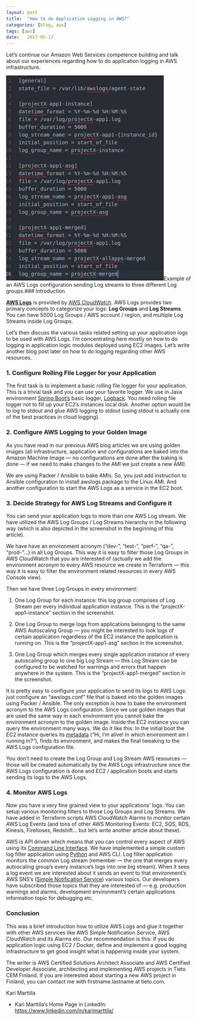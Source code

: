 ```yaml
---
layout:	post
title:	"How to do Application Logging in AWS?"
categories: [blog, aws]
tags: [aws]
date:	2017-05-17
---
```


  Let’s continue our Amazon Web Services competence building and talk about our experiences regarding how to do application logging in AWS infrastructure.

![](/img/1*gGMbUlvwsr4QEIufTm7Fqg.png)Example of an AWS Logs configuration sending Log streams to three different Log groups.### Introduction

[**AWS Logs**](http://docs.aws.amazon.com/AmazonCloudWatch/latest/logs/WhatIsCloudWatchLogs.html) is provided by [AWS CloudWatch](https://aws.amazon.com/cloudwatch/). AWS Logs provides two primary concepts to categorize your logs: **Log Groups** and **Log Streams**. You can have 5000 Log Groups / AWS account / region, and multiple Log Streams inside Log Groups.

Let’s then discuss the various tasks related setting up your application logs to be used with AWS Logs. I’m concentrating here mostly on how to do logging in application logic modules deployed using EC2 images. Let’s write another blog post later on how to do logging regarding other AWS resources.

### 1. Configure Rolling File Logger for your Application

The first task is to implement a basic rolling file logger for your application. This is a trivial task and you can use your favorite logger. We use in Java environment [Spring Boot’s](https://projects.spring.io/spring-boot/) basic logger, [Logback](https://logback.qos.ch/). You need rolling file logger not to fill up your EC2’s instances local disk. Another option would be to log to stdout and glue AWS logging to stdout (using stdout is actually one of the best practices in cloud logging).

### 2. Configure AWS Logging to your Golden Image

As you have read in our previous AWS blog articles we are using golden images (all infrastructure, application and configurations are baked into the Amazon Machine Image — no configurations are done after the baking is done — if we need to make changes to the AMI we just create a new AMI).

We are using Packer / Ansible to bake AMIs. So, you just add instruction to Ansible configuration to install awslogs package to the Linux AMI. And another configuration to start the AWS Logs as a service in the EC2 boot.

### 3. Decide Strategy for AWS Log Streams and Configure it

You can send your application logs to more than one AWS Log stream. We have utilized the AWS Log Groups / Log Streams hierarchy in the following way (which is also depicted in the screenshot in the beginning of this article).

We have have an environment acronym (“dev-”, “test-”, “perf-”, “qa-”, “prod-”…) in all Log Groups. This way it is easy to filter those Log Groups in AWS CloudWatch that you are interested of (actually we add the environment acronym to every AWS resource we create in Terraform — this way it is easy to filter the environment related resources in every AWS Console view).

Then we have three Log Groups in every environment:

1. One Log Group for each instance: this log group comprises of Log Stream per every individual application instance. This is the “projectX-app1-instance” section in the screenshot.

2. One Log Group to merge logs from applications belonging to the same AWS Autoscaling Group — you might be interested to look logs of certain application regardless of the EC2 instance the application is running on. This is the “projectX-app1-asg” section in the screenshot.

3. One Log Group which merges every single application instance of every autoscaling group to one big Log Stream — this Log Stream can be configured to be watched for warnings and errors that happen anywhere in the system. This is the “projectX-app1-merged” section in the screenshot.

It is pretty easy to configure your application to send its logs to AWS Logs: just configure an “awslogs.conf” file that is baked into the golden images using Packer / Ansible. The only exception is how to bake the environment acronym to the AWS Logs configuration. Since we use golden images that are used the same way in each environment you cannot bake the environment acronym to the golden image. Inside the EC2 instance you can query the environment many ways. We do it like this: In the initial boot the EC2 instance queries its [metadata](http://docs.aws.amazon.com/AWSEC2/latest/UserGuide/ec2-instance-metadata.html) (“Hi, I’m alive! In which environment am I running in?”), finds its environment, and makes the final tweaking to the AWS Logs configuration file.

You don’t need to create the Log Group and Log Stream AWS resources — those will be created automatically by the AWS Logs infrastructure once the AWS Logs configuration is done and EC2 / application boots and starts sending its logs to the AWS Logs.

### 4. Monitor AWS Logs

Now you have a very fine grained view to your applications’ logs. You can setup various monitoring filters to those Log Groups and Log Streams. We have added in Terraform scripts AWS CloudWatch Alarms to monitor certain AWS Log Events (and tons of other AWS Monitoring Events: EC2, SQS, RDS, Kinesis, Firehoses, Redshift… but let’s write another article about these).

AWS is API driven which means that you can control every aspect of AWS using its [Command Line Interface](https://aws.amazon.com/cli/). We have implemented a simple custom log filter application using [Python](https://www.python.org/) and AWS CLI. Log filter application monitors the common Log stream (remember — the one that merges every autoscaling group’s every instance’s logs into one big stream). When it sees a log event we are interested about it sends an event to that environment’s AWS SNS’s ([Simple Notification Service](https://aws.amazon.com/sns/)) various topics. Our developers have subscribed those topics that they are interested of — e.g. production warnings and alarms, development environment’s certain applications information topic for debugging etc.

### Conclusion

This was a brief introduction how to utilize AWS Logs and glue it together with other AWS services like AWS Simple Notification Service, AWS CloudWatch and its Alarms etc. Our recommendation is this: If you do application logic using EC2 / Docker, define and implement a good logging infrastructure to get good insight what is happening inside your system.

The writer is AWS Certified Solutions Architect Associate and AWS Certified Developer Associate, architecting and implementing AWS projects in Tieto CEM Finland. If you are interested about starting a new AWS project in Finland, you can contact me with firstname.lastname at tieto.com.

Kari Marttila

* Kari Marttila’s Home Page in LinkedIn: <https://www.linkedin.com/in/karimarttila/>
  